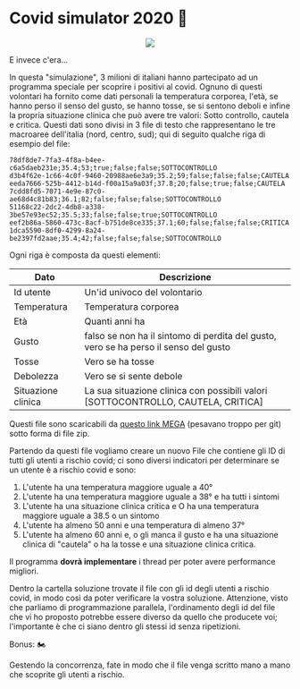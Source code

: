 # Covid simulator 2020 :motor_scooter:


<p align="center">
<img src="https://media1.tenor.com/images/03cebe95738fda820b9a046a72e2dd5a/tenor.gif"  class="center">
</p>

E invece c'era...


In questa "simulazione", 3 milioni di italiani hanno partecipato ad un programma speciale per scoprire i positivi al covid. Ognuno di questi volontari ha fornito come dati personali la temperatura corporea, l'età, se hanno perso il senso del gusto, se hanno tosse, se si sentono deboli e infine la propria situazione clinica che può avere tre valori: Sotto controllo, cautela e critica. Questi dati sono divisi in 3 file di testo che rappresentano le tre macroaree dell'italia (nord, centro, sud); qui di seguito qualche riga di esempio del file:

```
78df8de7-7fa3-4f8a-b4ee-c6a5daeb231e;35.4;53;true;false;false;SOTTOCONTROLLO
d3b4f62e-1c66-4c0f-9460-20988ae6e3a9;35.2;59;false;false;false;CAUTELA
eeda7666-525b-4412-b14d-f00a15a9a03f;37.8;20;false;true;false;CAUTELA
7cdd8fd5-7071-4e9e-87c0-ae68d4c81b83;36.1;82;false;false;false;SOTTOCONTROLLO
51168c22-2dc2-4db8-a338-3be57e93ec52;35.5;33;false;false;true;SOTTOCONTROLLO
eef2b86a-5860-473c-8acf-b751de8ce335;37.1;60;false;false;false;CRITICA
1dca5590-8df0-4299-8a24-be2397fd2aae;35.4;42;false;false;false;SOTTOCONTROLLO

```

Ogni riga è composta da questi elementi:

Dato | Descrizione
------------ | -------------
Id utente | Un'id univoco del volontario
Temperatura| Temperatura corporea
Età | Quanti anni ha
Gusto | falso se non ha il sintomo di perdita del gusto, vero se ha perso il senso del gusto
Tosse | Vero se ha tosse
Debolezza | Vero se si sente debole
Situazione clinica | La sua situazione clinica con possibili valori [SOTTOCONTROLLO, CAUTELA, CRITICA]


Questi file sono scaricabili da [questo link MEGA](https://mega.nz/file/2tok2CJD#HPkjV30aa8KsKElhFZIvxeoOPVXGC22xRNNZV7z_fGM) (pesavano troppo per git) sotto forma di file zip.

Partendo da questi file vogliamo creare un nuovo File che contiene gli ID di tutti gli utenti a rischio covid; ci sono diversi indicatori per determinare se un utente è a rischio covid e sono:

1. L'utente ha una temperatura maggiore uguale a 40°
2. L'utente ha una temperatura maggiore uguale a 38° e ha tutti i sintomi
3. L'utente ha una situazione clinica critica e O ha una temperatura maggiore uguale a 38.5 o un sintomo
4. L'utente ha almeno 50 anni e una temperatura di almeno 37°
5. L'utente ha almeno 60 anni e, o gli manca il gusto e ha una situazione clinica di "cautela" o ha la tosse e una situazione clinica critica.

Il programma **dovrà implementare** i thread per poter avere performance migliori.

Dentro la cartella soluzione trovate il file con gli id degli utenti a rischio covid, in modo così da poter verificare la vostra soluzione. Attenzione, visto che parliamo di programmazione parallela, l'ordinamento degli id del file che vi ho proposto potrebbe essere diverso da quello che producete voi; l'importante è che ci siano dentro gli stessi id senza ripetizioni.




Bonus: :motorcycle:

Gestendo la concorrenza, fate in modo che il file venga scritto mano a mano che scoprite gli utenti a rischio.